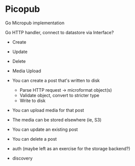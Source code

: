 # Picopub

Go Micropub implementation

Go HTTP handler, connect to datastore via Interface?

* Create
* Update
* Delete
* Media Upload

* You can create a post that's written to disk
    * Parse HTTP request -> microformat object(s)
    * Validate object, convert to stricter type
    * Write to disk
* You can upload media for that post
* The media can be stored elsewhere (ie, S3)
* You can update an existing post
* You can delete a post

* auth (maybe left as an exercise for the storage backend?)
* discovery